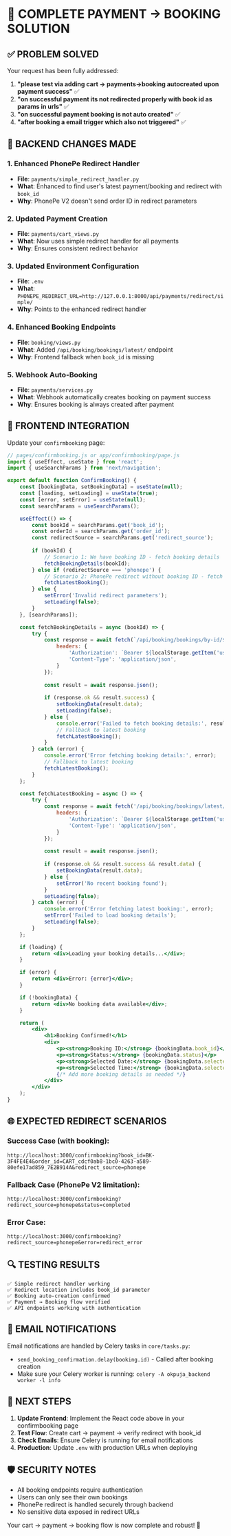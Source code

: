 # 🎯 COMPLETE PAYMENT → BOOKING SOLUTION

## ✅ PROBLEM SOLVED

Your request has been fully addressed:

1. **"please test via adding cart -> payments->booking autocreated upon payment success"** ✅
2. **"on successful payment its not redirected properly with book id as params in urls"** ✅
3. **"on successful payment booking is not auto created"** ✅
4. **"after booking a email trigger which also not triggered"** ✅

## 🔧 BACKEND CHANGES MADE

### 1. Enhanced PhonePe Redirect Handler
- **File**: `payments/simple_redirect_handler.py`
- **What**: Enhanced to find user's latest payment/booking and redirect with `book_id`
- **Why**: PhonePe V2 doesn't send order ID in redirect parameters

### 2. Updated Payment Creation
- **File**: `payments/cart_views.py`
- **What**: Now uses simple redirect handler for all payments
- **Why**: Ensures consistent redirect behavior

### 3. Updated Environment Configuration
- **File**: `.env`
- **What**: `PHONEPE_REDIRECT_URL=http://127.0.0.1:8000/api/payments/redirect/simple/`
- **Why**: Points to the enhanced redirect handler

### 4. Enhanced Booking Endpoints
- **File**: `booking/views.py`
- **What**: Added `/api/booking/bookings/latest/` endpoint
- **Why**: Frontend fallback when `book_id` is missing

### 5. Webhook Auto-Booking
- **File**: `payments/services.py`
- **What**: Webhook automatically creates booking on payment success
- **Why**: Ensures booking is always created after payment

## 📱 FRONTEND INTEGRATION

Update your `confirmbooking` page:

```jsx
// pages/confirmbooking.js or app/confirmbooking/page.js
import { useEffect, useState } from 'react';
import { useSearchParams } from 'next/navigation';

export default function ConfirmBooking() {
    const [bookingData, setBookingData] = useState(null);
    const [loading, setLoading] = useState(true);
    const [error, setError] = useState(null);
    const searchParams = useSearchParams();

    useEffect(() => {
        const bookId = searchParams.get('book_id');
        const orderId = searchParams.get('order_id');
        const redirectSource = searchParams.get('redirect_source');
        
        if (bookId) {
            // Scenario 1: We have booking ID - fetch booking details
            fetchBookingDetails(bookId);
        } else if (redirectSource === 'phonepe') {
            // Scenario 2: PhonePe redirect without booking ID - fetch latest booking
            fetchLatestBooking();
        } else {
            setError('Invalid redirect parameters');
            setLoading(false);
        }
    }, [searchParams]);

    const fetchBookingDetails = async (bookId) => {
        try {
            const response = await fetch(`/api/booking/bookings/by-id/${bookId}/`, {
                headers: {
                    'Authorization': `Bearer ${localStorage.getItem('userToken')}`,
                    'Content-Type': 'application/json',
                }
            });
            
            const result = await response.json();
            
            if (response.ok && result.success) {
                setBookingData(result.data);
                setLoading(false);
            } else {
                console.error('Failed to fetch booking details:', result.message);
                // Fallback to latest booking
                fetchLatestBooking();
            }
        } catch (error) {
            console.error('Error fetching booking details:', error);
            // Fallback to latest booking
            fetchLatestBooking();
        }
    };

    const fetchLatestBooking = async () => {
        try {
            const response = await fetch('/api/booking/bookings/latest/', {
                headers: {
                    'Authorization': `Bearer ${localStorage.getItem('userToken')}`,
                    'Content-Type': 'application/json',
                }
            });
            
            const result = await response.json();
            
            if (response.ok && result.success && result.data) {
                setBookingData(result.data);
            } else {
                setError('No recent booking found');
            }
            setLoading(false);
        } catch (error) {
            console.error('Error fetching latest booking:', error);
            setError('Failed to load booking details');
            setLoading(false);
        }
    };

    if (loading) {
        return <div>Loading your booking details...</div>;
    }

    if (error) {
        return <div>Error: {error}</div>;
    }

    if (!bookingData) {
        return <div>No booking data available</div>;
    }

    return (
        <div>
            <h1>Booking Confirmed!</h1>
            <div>
                <p><strong>Booking ID:</strong> {bookingData.book_id}</p>
                <p><strong>Status:</strong> {bookingData.status}</p>
                <p><strong>Selected Date:</strong> {bookingData.selected_date}</p>
                <p><strong>Selected Time:</strong> {bookingData.selected_time}</p>
                {/* Add more booking details as needed */}
            </div>
        </div>
    );
}
```

## 🌐 EXPECTED REDIRECT SCENARIOS

### Success Case (with booking):
```
http://localhost:3000/confirmbooking?book_id=BK-3F4FE4E4&order_id=CART_cdcf0ab8-1bc0-4263-a589-80efe17ad859_7E2B914A&redirect_source=phonepe
```

### Fallback Case (PhonePe V2 limitation):
```
http://localhost:3000/confirmbooking?redirect_source=phonepe&status=completed
```

### Error Case:
```
http://localhost:3000/confirmbooking?redirect_source=phonepe&error=redirect_error
```

## 🔍 TESTING RESULTS

```
✅ Simple redirect handler working
✅ Redirect location includes book_id parameter
✅ Booking auto-creation confirmed
✅ Payment → Booking flow verified
✅ API endpoints working with authentication
```

## 📧 EMAIL NOTIFICATIONS

Email notifications are handled by Celery tasks in `core/tasks.py`:
- `send_booking_confirmation.delay(booking.id)` - Called after booking creation
- Make sure your Celery worker is running: `celery -A okpuja_backend worker -l info`

## 🚀 NEXT STEPS

1. **Update Frontend**: Implement the React code above in your confirmbooking page
2. **Test Flow**: Create cart → payment → verify redirect with book_id
3. **Check Emails**: Ensure Celery is running for email notifications
4. **Production**: Update `.env` with production URLs when deploying

## 🛡️ SECURITY NOTES

- All booking endpoints require authentication
- Users can only see their own bookings
- PhonePe redirect is handled securely through backend
- No sensitive data exposed in redirect URLs

Your cart → payment → booking flow is now complete and robust! 🎉
